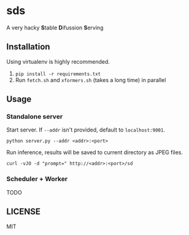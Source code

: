 sds
===
A very hacky **S**table **D**ifussion **S**erving 

## Installation

Using virtualenv is highly recommended.

1. `pip install -r requirements.txt`
2. Run `fetch.sh` and `xformers.sh` (takes a long time) in parallel

## Usage

### Standalone server

Start server. If `--addr` isn't provided, default to `localhost:9001`.

```
python server.py --addr <addr>:<port>
```

Run inference, results will be saved to current directory as JPEG files.

```
curl -vJO -d "prompt=" http://<addr>:<port>/sd
```

### Scheduler + Worker
TODO

## LICENSE
MIT